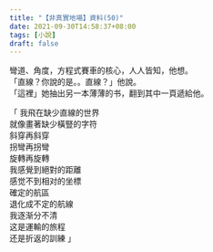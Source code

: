 ```yaml
---
title: "【非真實地場】資料(50)"
date: 2021-09-30T14:58:37+08:00
tags: [小說]
draft: false
---
```


彎道、角度，方程式賽車的核心，人人皆知，他想。  
「直線？你說的是。。直線？」他說。  
「這裡」她抽出另一本薄薄的书，翻到其中一頁遞給他。   
 
「 我飛在缺少直線的世界  
   就像畫著缺少橫豎的字符  
   斜穿再斜穿  
   拐彎再拐彎  
   旋轉再旋轉   
   我感覺到絕對的距離  
   感觉不到相对的坐標     
   確定的航區    
   退化成不定的航線  
   我逐渐分不清  
   这是運輸的旅程  
   还是折返的訓練 」    
